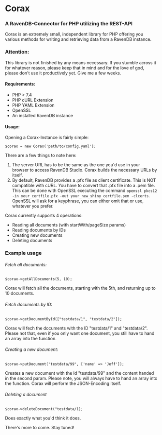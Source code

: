 # Corax
### A RavenDB-Connector for PHP utilizing the REST-API

Corax is an extremely small, independent library for PHP offering you various methods for writing and retrieving data from a RavenDB instance.

### Attention:
This library is not finished by any means necessary. If you stumble across it for whatever reason, please keep that in mind and for the love of god, please don't use it productively yet. Give me a few weeks.

#### Requirements:

- PHP > 7.4
- PHP cURL Extension
- PHP YAML Extension
- OpenSSL
- An installed RavenDB instance

#### Usage:

Opening a Corax-Instance is fairly simple:
```
$corax = new Corax('path/to/config.yaml');
```

There are a few things to note here:

1. The server URL has to be the same as the one you'd use in your browser to access RavenDB Studio. Corax builds the necessary URLs by itself.
2. By default, RavenDB provides a .pfx file as client certificate. This is NOT compatible with cURL. You have to convert that .pfx file into a .pem file. This can be done with OpenSSL executing the command ``openssl pkcs12 -in your_certfile.pfx -out your_new_shiny_certfile.pem -clcerts``. OpenSSL will ask for a keyphrase, you can either omit that or use, whatever you prefer.

Corax currently supports 4 operations:

- Reading all documents (with startWith/pageSize params)
- Reading documents by IDs
- Creating new documents
- Deleting documents

### Example usage

###### Fetch all documents:
``$corax->getAllDocuments(5, 10);``

Corax will fetch all the documents, starting with the 5th, and returning up to 10 documents.

###### Fetch documents by ID:
``$corax->getDocumentById(["testdata/1", "testdata/2"]);``

Corax will fech the documents with the ID "testdata/1" and "testdata/2". Please not that, even if you only want one document, you still have to hand an array into the function.

###### Creating a new document:
``$corax->putDocument("testdata/99", ['name' => 'Jeff']);``

Creates a new document with the Id "testdata/99" and the content handed in the second param. Please note, you will always have to hand an array into the function. Corax will perform the JSON-Encoding itself.

###### Deleting a document
``$corax->deleteDocument("testdata/1);``

Does exactly what you'd think it does.

There's more to come. Stay tuned!